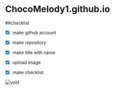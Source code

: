 # ChocoMelody1.github.io

##checklist
- [x] make github account
  
- [x] make repository

- [x] make title with name

- [x] upload image

- [x] make checklist 

![void](https://pics.craiyon.com/2023-11-28/3qdNaUtnSc2p4kfBKNy3ug.webp)
